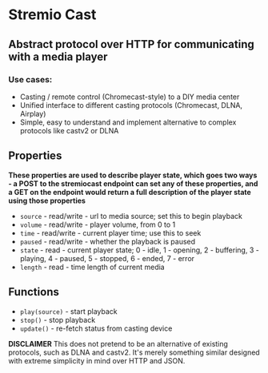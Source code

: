# Stremio Cast

## Abstract protocol over HTTP for communicating with a media player

### Use cases:

* Casting / remote control (Chromecast-style) to a DIY media center
* Unified interface to different casting protocols (Chromecast, DLNA, Airplay)
* Simple, easy to understand and implement alternative to complex protocols like castv2 or DLNA

## Properties 

**These properties are used to describe player state, which goes two ways - a POST to the stremiocast endpoint can set any of these properties, and a GET on the endpoint would return a full description of the player state using those properties**

* `source` - read/write - url to media source; set this to begin playback
* `volume` - read/write - player volume, from 0 to 1 
* `time` - read/write - current player time; use this to seek 
* `paused` - read/write - whether the playback is paused
* `state` - read - current player state; 0 - idle, 1 - opening, 2 - buffering, 3 - playing, 4 - paused, 5 - stopped, 6 - ended, 7 - error
* `length` - read - time length of current media

## Functions

* `play(source)` - start playback
* `stop()` - stop playback
* `update()` - re-fetch status from casting device

**DISCLAIMER** This does not pretend to be an alternative of existing protocols, such as DLNA and castv2. It's merely something similar designed with extreme simplicity in mind over HTTP and JSON.

